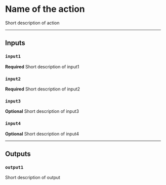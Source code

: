 # Name of the action

Short description of action

---

## **Inputs**

### **`input1`**

**Required** Short description of input1

### **`input2`**

**Required** Short description of input2

### **`input3`**

**Optional** Short description of input3

### **`input4`**

**Optional** Short description of input4

---

## **Outputs**

### **`output1`**

Short description of output
